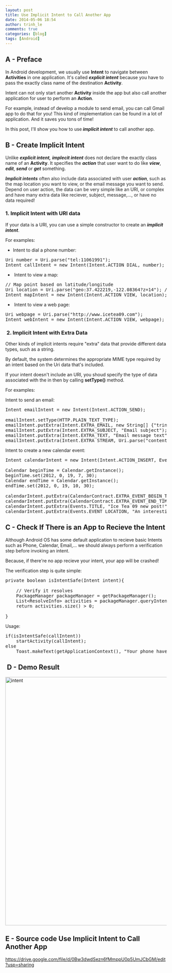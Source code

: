 ```yaml
---
layout: post
title: Use Implicit Intent to Call Another App
date: 2014-05-06 18:54
author: trinh_le
comments: true
categories: [blog]
tags: [Android]
---
```


<h2>A - Preface</h2>
In Android development, we usually use <strong>Intent</strong> to navigate between <strong>Activities</strong> in one application. It's called <em><strong>explicit intent</strong></em> because you have to pass the exactly class name of the destination <strong>Activity</strong>.

Intent can not only start another <strong>Activity</strong> inside the app but also call another application for user to perform an <strong>Action</strong>.

For example, instead of develop a module to send email, you can call Gmail app to do that for you! This kind of implementation can be found in a lot of application. And it saves you tons of time!

In this post, I'll show you how to use<em><strong> implicit intent</strong> </em>to call another app.

<!--more-->
<h2>B - Create Implicit Intent</h2>
Unlike <em><strong>explicit intent,</strong> <strong>implecit intent</strong></em> does not declare the exactly class name of an <strong>Activity</strong>. It specifies the <em><strong>action</strong> </em>that user want to do like <em><strong>view</strong></em>, <em><strong>edit</strong></em>, <em><strong>send</strong> </em>or <em><strong>get</strong> </em>something.

<span style="color: #222222;"><em><strong>Implicit intents</strong> </em>often also include data associated with user <em><strong>action</strong></em>, such as the map location you want to view, or the email message you want to send. Depend on user action, the data can be very simple like an URI, or complex and have many extra data like reciever, subject, message,..., or have no data required!</span>
<h3>1. Implicit Intent with URI data</h3>
If your data is a URI, you can use a simple constructor to create an <em><strong>implicit intent</strong></em>.

For examples:
<ul>
	<li>Intent to dial a phone number:</li>
</ul>

<pre>
Uri number = Uri.parse(&quot;tel:11061991&quot;);
Intent callIntent = new Intent(Intent.ACTION_DIAL, number);
</pre>

<ul>
	<li> Intent to view a map:</li>
</ul>

<pre>
// Map point based on latitude/longitude
Uri location = Uri.parse(&quot;geo:37.422219,-122.08364?z=14&quot;); // z param is zoom level
Intent mapIntent = new Intent(Intent.ACTION_VIEW, location);
</pre>

<ul>
	<li> Intent to view a web page:</li>
</ul>

<pre>
Uri webpage = Uri.parse(&quot;http://www.icetea09.com&quot;);
Intent webIntent = new Intent(Intent.ACTION_VIEW, webpage);
</pre>

<h3> 2. Implicit Intent with Extra Data</h3>
Other kinds of implicit intents require "extra" data that provide different data types, such as a string.

By default, the system determines the appropriate MIME type required by an intent based on the Uri data that's included.

If your intent doesn't include an URI, you shoud specify the type of data associated with the in then by calling <strong>setType()</strong> method.

For examples:

Intent to send an email:

<pre>
Intent emailIntent = new Intent(Intent.ACTION_SEND);

emailIntent.setType(HTTP.PLAIN_TEXT_TYPE);
emailIntent.putExtra(Intent.EXTRA_EMAIL, new String[] {&quot;trinhlbk1991@gmail.com&quot;});
emailIntent.putExtra(Intent.EXTRA_SUBJECT, &quot;Email subject&quot;);
emailIntent.putExtra(Intent.EXTRA_TEXT, &quot;Email message text&quot;);
emailIntent.putExtra(Intent.EXTRA_STREAM, Uri.parse(&quot;content://this/is/attachment/path&quot;));
</pre>

Intent to create a new calendar event:

<pre>
Intent calendarIntent = new Intent(Intent.ACTION_INSERT, Events.CONTENT_URI);

Calendar beginTime = Calendar.getInstance();
beginTime.set(2012, 0, 19, 7, 30);
Calendar endTime = Calendar.getInstance();
endTime.set(2012, 0, 19, 10, 30);

calendarIntent.putExtra(CalendarContract.EXTRA_EVENT_BEGIN_TIME, beginTime.getTimeInMillis());
calendarIntent.putExtra(CalendarContract.EXTRA_EVENT_END_TIME, endTime.getTimeInMillis());
calendarIntent.putExtra(Events.TITLE, &quot;Ice Tea 09 new post!&quot;);
calendarIntent.putExtra(Events.EVENT_LOCATION, &quot;An interesting post about Android&quot;);
</pre>

<h2>C - Check If There is an App to Recieve the Intent</h2>
Although Android OS has some default application to recieve basic Intents such as Phone, Calendar, Email,... we should <span style="color: #222222;">always perform a verification step before invoking an intent.</span>

Because, if there're no app recieve your intent, your app will be crashed!

The verification step is quite simple:

<pre>
private boolean isIntentSafe(Intent intent){

	// Verify it resolves
	PackageManager packageManager = getPackageManager();
	List&lt;ResolveInfo&gt; activities = packageManager.queryIntentActivities(intent, 0);
	return activities.size() &gt; 0;

}
</pre>

Usage:

<pre>
if(isIntentSafe(callIntent))
	startActivity(callIntent);
else
	Toast.makeText(getApplicationContext(), &quot;Your phone have no app can dial!&quot;, Toast.LENGTH_SHORT).show();
</pre>

<h2> D - Demo Result</h2>
<img class="alignnone size-full wp-image-1673" src="http://icetea09.com/wp-content/uploads/2014/05/intent.png" alt="intent" width="1972" height="774" />
<h2>E - Source code Use Implicit Intent to Call Another App</h2>
<a href="https://drive.google.com/file/d/0Bw3dwdSezn6fMmppU0p5UmJCbGM/edit?usp=sharing" target="_blank">https://drive.google.com/file/d/0Bw3dwdSezn6fMmppU0p5UmJCbGM/edit?usp=sharing</a>
